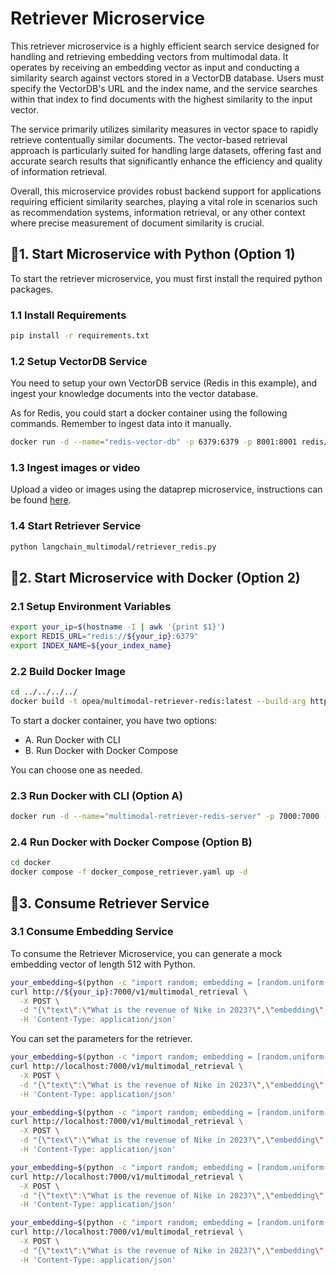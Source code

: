 # Retriever Microservice

This retriever microservice is a highly efficient search service designed for handling and retrieving embedding vectors from multimodal data. It operates by receiving an embedding vector as input and conducting a similarity search against vectors stored in a VectorDB database. Users must specify the VectorDB's URL and the index name, and the service searches within that index to find documents with the highest similarity to the input vector.

The service primarily utilizes similarity measures in vector space to rapidly retrieve contentually similar documents. The vector-based retrieval approach is particularly suited for handling large datasets, offering fast and accurate search results that significantly enhance the efficiency and quality of information retrieval.

Overall, this microservice provides robust backend support for applications requiring efficient similarity searches, playing a vital role in scenarios such as recommendation systems, information retrieval, or any other context where precise measurement of document similarity is crucial.

## 🚀1. Start Microservice with Python (Option 1)

To start the retriever microservice, you must first install the required python packages. 

### 1.1 Install Requirements

```bash
pip install -r requirements.txt
```
### 1.2 Setup VectorDB Service

You need to setup your own VectorDB service (Redis in this example), and ingest your knowledge documents into the vector database.

As for Redis, you could start a docker container using the following commands.
Remember to ingest data into it manually.

```bash
docker run -d --name="redis-vector-db" -p 6379:6379 -p 8001:8001 redis/redis-stack:7.2.0-v9
```
### 1.3 Ingest images or video

Upload a video or images using the dataprep microservice, instructions can be found  [here](https://github.com/opea-project/GenAIComps/tree/main/comps/dataprep/redis/multimodal_langchain/README.md).

### 1.4 Start Retriever Service

```bash
python langchain_multimodal/retriever_redis.py
```

## 🚀2. Start Microservice with Docker (Option 2)

### 2.1 Setup Environment Variables

```bash
export your_ip=$(hostname -I | awk '{print $1}')
export REDIS_URL="redis://${your_ip}:6379"
export INDEX_NAME=${your_index_name}
```

### 2.2 Build Docker Image

```bash
cd ../../../../
docker build -t opea/multimodal-retriever-redis:latest --build-arg https_proxy=$https_proxy --build-arg http_proxy=$http_proxy -f comps/retrievers/multimodal_langchain/redis/docker/Dockerfile .
```

To start a docker container, you have two options:

- A. Run Docker with CLI
- B. Run Docker with Docker Compose

You can choose one as needed.

### 2.3 Run Docker with CLI (Option A)

```bash
docker run -d --name="multimodal-retriever-redis-server" -p 7000:7000 --ipc=host -e http_proxy=$http_proxy -e https_proxy=$https_proxy -e REDIS_URL=$REDIS_URL -e INDEX_NAME=$INDEX_NAME opea/multimodal-retriever-redis:latest
```

### 2.4 Run Docker with Docker Compose (Option B)

```bash
cd docker
docker compose -f docker_compose_retriever.yaml up -d
```

## 🚀3. Consume Retriever Service

### 3.1 Consume Embedding Service

To consume the Retriever Microservice, you can generate a mock embedding vector of length 512 with Python.

```bash
your_embedding=$(python -c "import random; embedding = [random.uniform(-1, 1) for _ in range(512)]; print(embedding)")
curl http://${your_ip}:7000/v1/multimodal_retrieval \
  -X POST \
  -d "{\"text\":\"What is the revenue of Nike in 2023?\",\"embedding\":${your_embedding}}" \
  -H 'Content-Type: application/json'
```

You can set the parameters for the retriever.

```bash
your_embedding=$(python -c "import random; embedding = [random.uniform(-1, 1) for _ in range(512)]; print(embedding)")
curl http://localhost:7000/v1/multimodal_retrieval \
  -X POST \
  -d "{\"text\":\"What is the revenue of Nike in 2023?\",\"embedding\":${your_embedding},\"search_type\":\"similarity\", \"k\":4}" \
  -H 'Content-Type: application/json'
```

```bash
your_embedding=$(python -c "import random; embedding = [random.uniform(-1, 1) for _ in range(512)]; print(embedding)")
curl http://localhost:7000/v1/multimodal_retrieval \
  -X POST \
  -d "{\"text\":\"What is the revenue of Nike in 2023?\",\"embedding\":${your_embedding},\"search_type\":\"similarity_distance_threshold\", \"k\":4, \"distance_threshold\":1.0}" \
  -H 'Content-Type: application/json'
```

```bash
your_embedding=$(python -c "import random; embedding = [random.uniform(-1, 1) for _ in range(512)]; print(embedding)")
curl http://localhost:7000/v1/multimodal_retrieval \
  -X POST \
  -d "{\"text\":\"What is the revenue of Nike in 2023?\",\"embedding\":${your_embedding},\"search_type\":\"similarity_score_threshold\", \"k\":4, \"score_threshold\":0.2}" \
  -H 'Content-Type: application/json'
```

```bash
your_embedding=$(python -c "import random; embedding = [random.uniform(-1, 1) for _ in range(512)]; print(embedding)")
curl http://localhost:7000/v1/multimodal_retrieval \
  -X POST \
  -d "{\"text\":\"What is the revenue of Nike in 2023?\",\"embedding\":${your_embedding},\"search_type\":\"mmr\", \"k\":4, \"fetch_k\":20, \"lambda_mult\":0.5}" \
  -H 'Content-Type: application/json'
```
